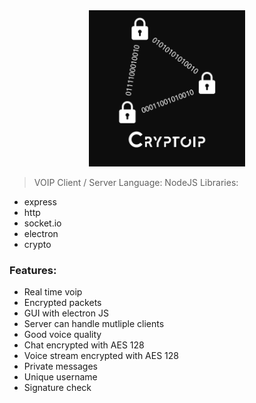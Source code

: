 <div style="width: 250px; margin: 0 auto;"><img src="logo/cryptoipComplexBack.png" /></div>

> VOIP Client / Server
> Language: NodeJS
Libraries:
- express
- http
- socket.io
- electron
- crypto

### Features:
- Real time voip
- Encrypted packets
- GUI with electron JS
- Server can handle mutliple clients
- Good voice quality
- Chat encrypted with AES 128
- Voice stream encrypted with AES 128
- Private messages
- Unique username
- Signature check
